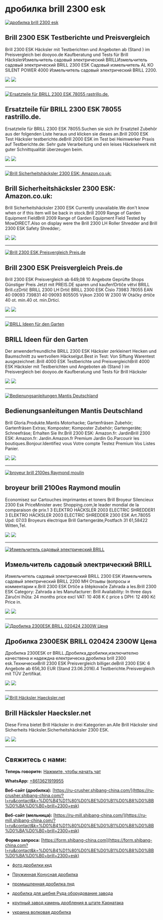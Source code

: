 # дробилка brill 2300 esk

<a href="https://swt.shibang-china.com/?l=ru&img&k=%D0%B4%D1%80%D0%BE%D0%B1%D0%B8%D0%BB%D0%BA%D0%B0+brill+2300+esk" target="_blank">![дробилка brill 2300 esk](http://static.shibang-china.com/all-800x300/1428.jpg)</a>

## Brill 2300 ESK Testberichte und Preisvergleich
Brill 2300 ESK Häcksler mit Testberichten und Angeboten ab (Stand ) im Preisvergleich bei dooyoo.de Kaufberatung und Tests für Brill HäckslerИзмельчитель садовый электрический BRILLИзмельчитель садовый электрический BRILL 2300 ESK Садовый измельчитель AL KO SILENT POWER 4000 Измельчитель садовый электрический BRILL 2200.


<a href="https://whatsapp.shibangsoft.com/WhatsApp.php" target="_blank" title="WhatsApp">![](http://static.shibang-china.com/icon/whatsapp.png)</a> <a href="https://swt.shibang-china.com/?l=ru&icon&k=%D0%B4%D1%80%D0%BE%D0%B1%D0%B8%D0%BB%D0%BA%D0%B0+brill+2300+esk" target="_blank">![](http://static.shibang-china.com/icon/chat-ru.png)</a>

---

<a href="https://swt.shibang-china.com/?l=ru&img&k=%D0%B4%D1%80%D0%BE%D0%B1%D0%B8%D0%BB%D0%BA%D0%B0+brill+2300+esk" target="_blank">![Ersatzteile für BRILL 2300 ESK 78055 rastrillo.de.](http://static.shibang-china.com/all-800x300/1070.jpg)</a>

## Ersatzteile für BRILL 2300 ESK 78055 rastrillo.de.
Ersatzteile für BRILL 2300 ESK 78055.Suchen sie sich ihr Ersatzteil Zubehör aus der folgenden Liste heraus und klicken sie dieses an.Brill 2000 ESK Test Häcksler testberichte.deBrill 2000 ESK im Test bei Heimwerker Praxis auf Testberichte.de: Sehr gute Verarbeitung und ein leises Häckselwerk mit guter Schnittqualität überzeugen beim.


<a href="https://whatsapp.shibangsoft.com/WhatsApp.php" target="_blank" title="WhatsApp">![](http://static.shibang-china.com/icon/whatsapp.png)</a> <a href="https://swt.shibang-china.com/?l=ru&icon&k=%D0%B4%D1%80%D0%BE%D0%B1%D0%B8%D0%BB%D0%BA%D0%B0+brill+2300+esk" target="_blank">![](http://static.shibang-china.com/icon/chat-ru.png)</a>

---

<a href="https://swt.shibang-china.com/?l=ru&img&k=%D0%B4%D1%80%D0%BE%D0%B1%D0%B8%D0%BB%D0%BA%D0%B0+brill+2300+esk" target="_blank">![Brill Sicherheitshäcksler 2300 ESK: Amazon.co.uk:](http://static.shibang-china.com/all-800x300/747.jpg)</a>

## Brill Sicherheitshäcksler 2300 ESK: Amazon.co.uk:
Brill Sicherheitshäcksler 2300 ESK Currently unavailable.We don't know when or if this item will be back in stock.Brill 2009 Range of Garden Equipment FieldBrill 2009 Range of Garden Equipment Field Tested by MowDIRECT.Also on display were the Brill 2300 LH Roller Shredder and Brill 2300 ESK Safety Shredder;.


<a href="https://whatsapp.shibangsoft.com/WhatsApp.php" target="_blank" title="WhatsApp">![](http://static.shibang-china.com/icon/whatsapp.png)</a> <a href="https://swt.shibang-china.com/?l=ru&icon&k=%D0%B4%D1%80%D0%BE%D0%B1%D0%B8%D0%BB%D0%BA%D0%B0+brill+2300+esk" target="_blank">![](http://static.shibang-china.com/icon/chat-ru.png)</a>

---

<a href="https://swt.shibang-china.com/?l=ru&img&k=%D0%B4%D1%80%D0%BE%D0%B1%D0%B8%D0%BB%D0%BA%D0%B0+brill+2300+esk" target="_blank">![Brill 2300 ESK Preisvergleich Preis.de](http://static.shibang-china.com/all-800x300/374.jpg)</a>

## Brill 2300 ESK Preisvergleich Preis.de
Brill 2300 ESK Preisvergleich ab 649,08 10 Angebote Geprüfte Shops Günstiger Preis Jetzt mit PREIS.DE sparen und kaufen!Drtiče větví BRILL Brill.czDrtič BRILL 2300 LH Drtič BRILL 2300 ESK Číslo 73983 78055 EAN 40 09093 739831 40 09093 805505 Výkon 2300 W 2300 W Otáčky drtiče 40 ot. min.40 ot. min.Drticí.


<a href="https://whatsapp.shibangsoft.com/WhatsApp.php" target="_blank" title="WhatsApp">![](http://static.shibang-china.com/icon/whatsapp.png)</a> <a href="https://swt.shibang-china.com/?l=ru&icon&k=%D0%B4%D1%80%D0%BE%D0%B1%D0%B8%D0%BB%D0%BA%D0%B0+brill+2300+esk" target="_blank">![](http://static.shibang-china.com/icon/chat-ru.png)</a>

---

<a href="https://swt.shibang-china.com/?l=ru&img&k=%D0%B4%D1%80%D0%BE%D0%B1%D0%B8%D0%BB%D0%BA%D0%B0+brill+2300+esk" target="_blank">![BRILL Ideen für den Garten](http://static.shibang-china.com/all-800x300/396.jpg)</a>

## BRILL Ideen für den Garten
Der anwenderfreundliche BRILL 2300 ESK Häcksler zerkleinert Hecken und Baumschnitt zu wertvollem Häckselgut.Best in Test: Von Siftung Warentest ausgezeichnet:.Brill 4000 ESK Testberichte und PreisvergleichBrill 4000 ESK Häcksler mit Testberichten und Angeboten ab (Stand ) im Preisvergleich bei dooyoo.de Kaufberatung und Tests für Brill Häcksler


<a href="https://whatsapp.shibangsoft.com/WhatsApp.php" target="_blank" title="WhatsApp">![](http://static.shibang-china.com/icon/whatsapp.png)</a> <a href="https://swt.shibang-china.com/?l=ru&icon&k=%D0%B4%D1%80%D0%BE%D0%B1%D0%B8%D0%BB%D0%BA%D0%B0+brill+2300+esk" target="_blank">![](http://static.shibang-china.com/icon/chat-ru.png)</a>

---

<a href="https://swt.shibang-china.com/?l=ru&img&k=%D0%B4%D1%80%D0%BE%D0%B1%D0%B8%D0%BB%D0%BA%D0%B0+brill+2300+esk" target="_blank">![Bedienungsanleitungen Mantis Deutschland](http://static.shibang-china.com/all-800x300/165.jpg)</a>

## Bedienungsanleitungen Mantis Deutschland
Brill Gloria.Produkte.Mantis Motorhacke; Gartenfräsen Zubehör; Gartenfräsen Extras; Komposter; Komposter Zubehör; Gartengeräte; Schneefräse; Erhalten Sie Ihr.Brill 2300 ESK: Amazon.fr: JardinBrill 2300 ESK: Amazon.fr: Jardin.Amazon.fr Premium Jardin Go.Parcourir les boutiques.Bonjour.Identifiez vous Votre compte Testez Premium Vos Listes Panier.


<a href="https://whatsapp.shibangsoft.com/WhatsApp.php" target="_blank" title="WhatsApp">![](http://static.shibang-china.com/icon/whatsapp.png)</a> <a href="https://swt.shibang-china.com/?l=ru&icon&k=%D0%B4%D1%80%D0%BE%D0%B1%D0%B8%D0%BB%D0%BA%D0%B0+brill+2300+esk" target="_blank">![](http://static.shibang-china.com/icon/chat-ru.png)</a>

---

<a href="https://swt.shibang-china.com/?l=ru&img&k=%D0%B4%D1%80%D0%BE%D0%B1%D0%B8%D0%BB%D0%BA%D0%B0+brill+2300+esk" target="_blank">![broyeur brill 2100es Raymond moulin](http://static.shibang-china.com/all-800x300/953.jpg)</a>

## broyeur brill 2100es Raymond moulin
Economisez sur Cartouches imprimantes et toners Brill Broyeur Silencieux 2300 Esk PriceMinister avec Shopping.com,le leader mondial de la comparaison de prix.1 3 ELEKTRO HÄCKSLER 2003 ELECTRIC SHREDDER1 3 ELEKTRO HÄCKSLER 2003 ELECTRIC SHREDDER 2300 ESK Art.78055 Upd: 07.03 Broyeurs électrique Brill Gartengeräte,Postfach 31 61,58422 Witten,Tel.


<a href="https://whatsapp.shibangsoft.com/WhatsApp.php" target="_blank" title="WhatsApp">![](http://static.shibang-china.com/icon/whatsapp.png)</a> <a href="https://swt.shibang-china.com/?l=ru&icon&k=%D0%B4%D1%80%D0%BE%D0%B1%D0%B8%D0%BB%D0%BA%D0%B0+brill+2300+esk" target="_blank">![](http://static.shibang-china.com/icon/chat-ru.png)</a>

---

<a href="https://swt.shibang-china.com/?l=ru&img&k=%D0%B4%D1%80%D0%BE%D0%B1%D0%B8%D0%BB%D0%BA%D0%B0+brill+2300+esk" target="_blank">![Измельчитель садовый электрический BRILL](http://static.shibang-china.com/all-800x300/986.jpg)</a>

## Измельчитель садовый электрический BRILL
Измельчитель садовый электрический BRILL 2300 ESK Измельчитель садовый электрический BRILL 2200 МН Отзывы (вопросы и комментарии к.Brill 2300 ESK Drtiče a štěpkovače Zahrada a les.Brill 2300 ESK Category: Zahrada a les Manufacturer: Brill Availability: In three days Záruční lhůta: 24 months price excl VAT: 10 408 K č price s DPH: 12 490 Kč Price in.


<a href="https://whatsapp.shibangsoft.com/WhatsApp.php" target="_blank" title="WhatsApp">![](http://static.shibang-china.com/icon/whatsapp.png)</a> <a href="https://swt.shibang-china.com/?l=ru&icon&k=%D0%B4%D1%80%D0%BE%D0%B1%D0%B8%D0%BB%D0%BA%D0%B0+brill+2300+esk" target="_blank">![](http://static.shibang-china.com/icon/chat-ru.png)</a>

---

<a href="https://swt.shibang-china.com/?l=ru&img&k=%D0%B4%D1%80%D0%BE%D0%B1%D0%B8%D0%BB%D0%BA%D0%B0+brill+2300+esk" target="_blank">![Дробилка 2300ESK BRILL 020424 2300W Цена](http://static.shibang-china.com/all-800x300/1249.jpg)</a>

## Дробилка 2300ESK BRILL 020424 2300W Цена
Дробилка 2300ESK от BRILL.Дробилка,дробилки,изключително качествена и надеждна електрическа дробилка brill 2300 esk.ТехническиBrill 2300 ESK Preisvergleich billiger.deBrill 2300 ESK: 6 Angebote ab 656,30 EUR (Stand 23.06.2016).4 Testberichte.Preisvergleich mit TÜV Zertifikat.


<a href="https://whatsapp.shibangsoft.com/WhatsApp.php" target="_blank" title="WhatsApp">![](http://static.shibang-china.com/icon/whatsapp.png)</a> <a href="https://swt.shibang-china.com/?l=ru&icon&k=%D0%B4%D1%80%D0%BE%D0%B1%D0%B8%D0%BB%D0%BA%D0%B0+brill+2300+esk" target="_blank">![](http://static.shibang-china.com/icon/chat-ru.png)</a>

---

<a href="https://swt.shibang-china.com/?l=ru&img&k=%D0%B4%D1%80%D0%BE%D0%B1%D0%B8%D0%BB%D0%BA%D0%B0+brill+2300+esk" target="_blank">![Brill Häcksler Haecksler.net](http://static.shibang-china.com/all-800x300/86.jpg)</a>

## Brill Häcksler Haecksler.net
Diese Firma bietet Brill Häcksler in drei Kategorien an.Alle Brill Häcksler sind Sicherheits Häcksler.Sicherheitshäcksler 2300 ESK.

<a href="https://whatsapp.shibangsoft.com/WhatsApp.php" target="_blank" title="WhatsApp">![](http://static.shibang-china.com/icon/whatsapp.png)</a> <a href="https://swt.shibang-china.com/?l=ru&icon&k=%D0%B4%D1%80%D0%BE%D0%B1%D0%B8%D0%BB%D0%BA%D0%B0+brill+2300+esk" target="_blank">![](http://static.shibang-china.com/icon/chat-ru.png)</a>

---
## Свяжитесь с нами:

**Теперь говорите:** [Нажмите, чтобы начать чат](https://swt.shibang-china.com?l=ru&contact&k=%D0%B4%D1%80%D0%BE%D0%B1%D0%B8%D0%BB%D0%BA%D0%B0+brill+2300+esk)

**WhatsApp:**  [+8613621919955](https://whatsapp.shibangsoft.com/WhatsApp.php)

**Веб-сайт (дробилка):** [https://ru-crusher.shibang-china.com/](https://ru-crusher.shibang-china.com/?l=ru&contact&k=%D0%B4%D1%80%D0%BE%D0%B1%D0%B8%D0%BB%D0%BA%D0%B0+brill+2300+esk)

**Веб-сайт (мельница):** [https://ru-mill.shibang-china.com/](https://ru-mill.shibang-china.com/?l=ru&contact&k=%D0%B4%D1%80%D0%BE%D0%B1%D0%B8%D0%BB%D0%BA%D0%B0+brill+2300+esk)

**Форма запроса:** [https://form.shibang-china.com](https://form.shibang-china.com?l=ru&contact&k=%D0%B4%D1%80%D0%BE%D0%B1%D0%B8%D0%BB%D0%BA%D0%B0+brill+2300+esk)

* [фото дробилки ккд](../105/%D1%84%D0%BE%D1%82%D0%BE%20%D0%B4%D1%80%D0%BE%D0%B1%D0%B8%D0%BB%D0%BA%D0%B8%20%D0%BA%D0%BA%D0%B4.md)

* [Пружинная Конусная дробилка](../93/%D0%9F%D1%80%D1%83%D0%B6%D0%B8%D0%BD%D0%BD%D0%B0%D1%8F%20%D0%9A%D0%BE%D0%BD%D1%83%D1%81%D0%BD%D0%B0%D1%8F%20%D0%B4%D1%80%D0%BE%D0%B1%D0%B8%D0%BB%D0%BA%D0%B0.md)

* [промышленная дробилка пнд](../92/%D0%BF%D1%80%D0%BE%D0%BC%D1%8B%D1%88%D0%BB%D0%B5%D0%BD%D0%BD%D0%B0%D1%8F%20%D0%B4%D1%80%D0%BE%D0%B1%D0%B8%D0%BB%D0%BA%D0%B0%20%D0%BF%D0%BD%D0%B4.md)

* [дробилка для щебня Руда оборудование завода](../99/%D0%B4%D1%80%D0%BE%D0%B1%D0%B8%D0%BB%D0%BA%D0%B0%20%D0%B4%D0%BB%D1%8F%20%D1%89%D0%B5%D0%B1%D0%BD%D1%8F%20%D0%A0%D1%83%D0%B4%D0%B0%20%D0%BE%D0%B1%D0%BE%D1%80%D1%83%D0%B4%D0%BE%D0%B2%D0%B0%D0%BD%D0%B8%D0%B5%20%D0%B7%D0%B0%D0%B2%D0%BE%D0%B4%D0%B0.md)

* [крупный завод камень дробления в штате Карнатака](../103/%D0%BA%D1%80%D1%83%D0%BF%D0%BD%D1%8B%D0%B9%20%D0%B7%D0%B0%D0%B2%D0%BE%D0%B4%20%D0%BA%D0%B0%D0%BC%D0%B5%D0%BD%D1%8C%20%D0%B4%D1%80%D0%BE%D0%B1%D0%BB%D0%B5%D0%BD%D0%B8%D1%8F%20%D0%B2%20%D1%88%D1%82%D0%B0%D1%82%D0%B5%20%D0%9A%D0%B0%D1%80%D0%BD%D0%B0%D1%82%D0%B0%D0%BA%D0%B0.md)

* [украина волковая дробилка](../92/%D1%83%D0%BA%D1%80%D0%B0%D0%B8%D0%BD%D0%B0%20%D0%B2%D0%BE%D0%BB%D0%BA%D0%BE%D0%B2%D0%B0%D1%8F%20%D0%B4%D1%80%D0%BE%D0%B1%D0%B8%D0%BB%D0%BA%D0%B0.md)